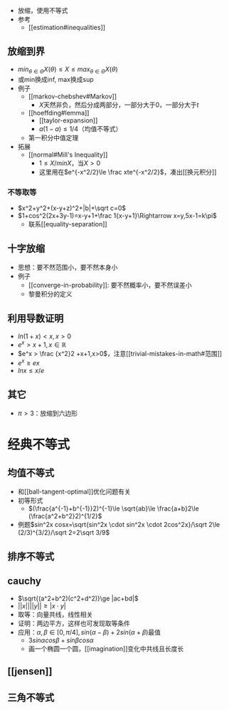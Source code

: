 - 放缩，使用不等式
- 参考
  - [[estimation#inequalities]]
## 放缩到界
- $min_{\theta \in \Theta}X(\theta)\le X\le max_{\theta \in \Theta}X(\theta)$
- 或min换成inf, max换成sup
- 例子
  - [[markov-chebshev#Markov]]
    - $X$天然非负，然后分成两部分，一部分大于0，一部分大于$t$
  - [[hoeffding#lemma]]
    - [[taylor-expansion]]
    - $a(1-a)\le 1/4$（均值不等式）
  - 第一积分中值定理
- 拓展
  - [[normal#Mill's Inequality]]
    - $1\le X/minX$，当$X>0$
    - 这里用在$e^{-x^2/2}\le \frac xte^{-x^2/2}$，凑出[[换元积分]]
### 不等取等
- $x^2+y^2+(x-y+z)^2+|b|+\sqrt c=0$
- $1+cos^2(2x+3y-1)=x-y+1+\frac 1{x-y+1}\Rightarrow x=y,5x-1=k\pi$
  - 联系[[equality-separation]]
## 十字放缩
- 思想：要不然范围小，要不然本身小
- 例子
  - [[converge-in-probability]]: 要不然概率小，要不然误差小
  - 黎曼积分的定义
## 利用导数证明
- $ln(1+x)<x,x>0$
- $e^x > x+1, x\in \mathbb R$
- $e^x > \frac {x^2}2 +x+1,x>0$，注意[[trivial-mistakes-in-math#范围]]
- $e^x \ge ex$
- $lnx\le x/e$
## 其它
- $\pi > 3$：放缩到六边形
# 经典不等式
## 均值不等式
- 和[[ball-tangent-optimal]]优化问题有关
- 初等形式
  - $(\frac{a^{-1}+b^{-1}}2)^{-1}\le \sqrt{ab}\le \frac{a+b}2\le (\frac{a^2+b^2}2)^{1/2}$
- 例题$sin^2x cosx=\sqrt{sin^2x \cdot sin^2x \cdot 2cos^2x}/\sqrt 2\le (2/3)^{3/2}/\sqrt 2=2\sqrt 3/9$
## 排序不等式
## cauchy
- $\sqrt{(a^2+b^2)(c^2+d^2)}\ge |ac+bd|$
- $||x||||y||\ge |x\cdot y|$
- 取等：向量共线，线性相关
- 证明：两边平方，这样也可发现取等条件
- 应用：$\alpha,\beta \in[0,\pi/4],sin(\alpha-\beta)+2sin(\alpha+\beta)$最值
  - $3sin\alpha cos\beta+sin\beta cos\alpha$
  - 画一个椭圆一个圆，[[imagination]]变化中共线且长度长
## [[jensen]]
## 三角不等式
